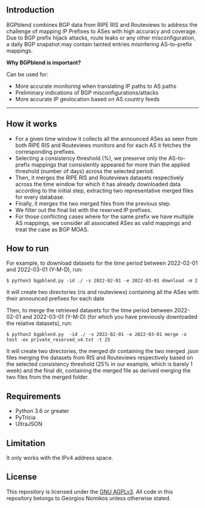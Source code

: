 ## Introduction

BGPblend combines BGP data from RIPE RIS and Routeviews to address the challenge of mapping IP Prefixes to ASes with high accuracy and coverage.
Due to BGP prefix hijack attacks, route leaks or any other misconfiguration, a daily BGP snapshot may contain tainted entries misinfering AS-to-prefix mappings.

**Why BGPblend is important?**

Can be used for:
- More accurate monitoring when translating IP paths to AS paths
- Preliminary indications of BGP misconfigurations/attacks
- More accurate IP geolocation based on AS country feeds

------------

## How it works
- For a given time window it collects all the announced ASes as seen from both RIPE RIS and Routeviews monitors and for each AS it fetches the corresponding prefixes.
- Selecting a consistency threshold (%), we preserve only the AS-to-prefix mappings that consistently appeared for more than the applied threshold (number of days) across the selected period.
- Then, it merges the RIPE RIS and Routeviews datasets respectively across the time window for which it has already downloaded data according to the initial step, extracting two representative merged files for every database.
- Finally, it merges the two merged files from the previous step. 
- We filter out the final list with the reserved IP prefixes.
- For those conflicting cases where for the same prefix we have multiple AS mappings, we consider all associated ASes as valid mappings and treat the case as BGP MOAS.

## How to run
For example, to download datasets for the time period between 2022-02-01 and 2022-03-01 (Y-M-D), run:

`$ python3 bgpblend.py -id ./ -s 2022-02-01 -e 2022-03-01 download -m 2`

It will create two directories (ris and routeviews) containing all the ASes with their announced prefixes for each date

Then, to merge the retrieved datasets for the time period between 2022-02-01 and 2022-03-01 (Y-M-D) (for which you have previously downloaded the relative datasets), run:

`$ python3 bgpblend.py  -id ./ -s 2022-02-01 -e 2022-03-01 merge -o test -ex private_reserved_v4.txt -t 25`

It will create two directories, the merged dir containing the two merged .json files merging the datasets from RIS and Routeviews respectively based on the selected consistency threshold (25% in our example, which is barely 1 week)
and the final dir, containing the merged file as derived merging the two files from the merged folder.

## Requirements
- Python 3.6 or greater
- PyTricia
- UltraJSON

## Limitation
It only works with the IPv4 address space.

## License

This repository is licensed under the [GNU AGPLv3](LICENSE). All code in this repository belongs to Georgios Nomikos unless otherwise stated.
